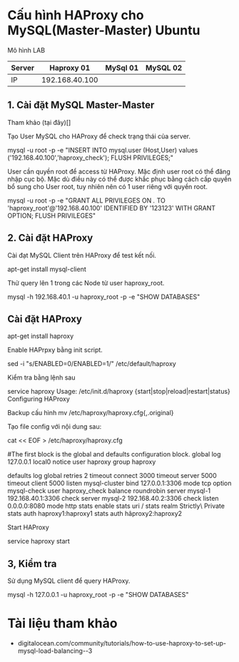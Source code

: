# Cấu hình HAProxy cho MySQL(Master-Master) Ubuntu


Mô hình LAB

|Server|Haproxy 01|MySql 01|MySQL 02|
|------|----------|--------|--------|
|IP|192.168.40.100|

## 1. Cài đặt MySQL Master-Master
Tham khảo (tại đây)[]

Tạo User MySQL cho HAProxy để check trạng thái của server.

mysql -u root -p -e "INSERT INTO mysql.user (Host,User) values ('192.168.40.100','haproxy_check'); FLUSH PRIVILEGES;"

User cần quyền root để access từ HAProxy. Mặc định user root có thể đăng nhập cục bộ. Mặc dù điều này có thể được khắc phục bằng cách cấp quyền bổ sung cho User root, tuy nhiên nên có 1 user riêng với quyền root.

mysql -u root -p -e "GRANT ALL PRIVILEGES ON *.* TO 'haproxy_root'@'192.168.40.100' IDENTIFIED BY '123123' WITH GRANT OPTION; FLUSH PRIVILEGES"


## 2. Cài đặt HAProxy

Cài đạt MySQL Client trên HAProxy để test kết nối.

apt-get install mysql-client


Thử query lên 1 trong các Node từ user haproxy_root.

mysql -h 192.168.40.1 -u haproxy_root -p -e "SHOW DATABASES"

## Cài đặt HAProxy

apt-get install haproxy

Enable HAPrpxy bằng init script.

sed -i "s/ENABLED=0/ENABLED=1/" /etc/default/haproxy

Kiểm tra bằng lệnh sau

service haproxy
Usage: /etc/init.d/haproxy {start|stop|reload|restart|status}
Configuring HAProxy

Backup cấu hình
mv /etc/haproxy/haproxy.cfg{,.original}

Tạo file config với nội dung sau:

cat << EOF > /etc/haproxy/haproxy.cfg

#The first block is the global and defaults configuration block.
global
    log 127.0.0.1 local0 notice
    user haproxy
    group haproxy

defaults
    log global
    retries 2
    timeout connect 3000
    timeout server 5000
    timeout client 5000
listen mysql-cluster
    bind 127.0.0.1:3306
    mode tcp
    option mysql-check user haproxy_check
    balance roundrobin
    server mysql-1 192.168.40.1:3306 check
    server mysql-2 192.168.40.2:3306 check
listen 0.0.0.0:8080
    mode http
    stats enable
    stats uri /
    stats realm Strictly\ Private
    stats auth haproxy1:haproxy1
    stats auth hâproxy2:haproxy2


Start HAProxy

service haproxy start

## 3, Kiểm tra

Sử dụng MySQL client để query HAProxy.

mysql -h 127.0.0.1 -u haproxy_root -p -e "SHOW DATABASES"

# Tài liệu tham khảo
- digitalocean.com/community/tutorials/how-to-use-haproxy-to-set-up-mysql-load-balancing--3
